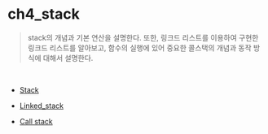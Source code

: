 # ch4_stack
> stack의 개념과 기본 연산을 설명한다. 또한, 링크드 리스트를 이용하여 구현한 링크드 리스트를 알아보고, 함수의 실행에 있어 중요한 콜스택의 개념과 동작 방식에 대해서 설명한다.

<br>

- [Stack](../ch4_stack/Stack.md)

- [Linked_stack](../ch4_stack/Linked_stack.md)

- [Call stack](../ch4_stack/call_stack.md)